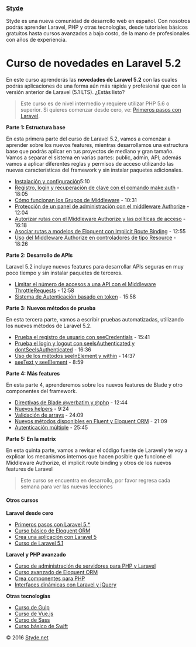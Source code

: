 ### [Styde](https://styde.net/)

Styde es una nueva comunidad de desarrollo web en español.
                    Con nosotros podrás aprender Laravel, PHP y otras tecnologías,
                    desde tutoriales básicos gratuitos hasta cursos avanzados a bajo costo,
                    de la mano de profesionales con años de experiencia.

# Curso de novedades en Laravel 5.2

En este curso aprenderás las **novedades de Laravel 5.2** con las cuales podrás aplicaciones de una forma aún más rápida y profesional que con la versión anterior de Laravel (5.1 LTS). ¿Estás listo?

> Este curso es de nivel intermedio y requiere utilizar PHP 5.6 o superior. Si quieres comenzar desde cero, ve: [Primeros pasos con Laravel](https://styde.net/curso-primeros-pasos-con-laravel-5/).

**Parte 1: Estructura base**

En esta primera parte del curso de Laravel 5.2, vamos a comenzar a aprender sobre los nuevos features, mientras desarrollamos una estructura base que podrás aplicar en tus proyectos de mediano y gran tamaño. Vamos a separar el sistema en varias partes: public, admin, API; además vamos a aplicar diferentes reglas y permisos de acceso utilizando las nuevas características del framework y sin instalar paquetes adicionales.

*   [Instalación y configuración](https://styde.net/instalacion-y-configuracion-de-laravel-5-2/)5:10
*   [Registro, login y recuperación de clave con el comando make:auth](https://styde.net/registro-login-y-recuperacion-de-clave-con-el-comando-makeauth-en-laravel-5-2/) - 18:05
*   [Cómo funcionan los Grupos de Middleware](https://styde.net/como-funcionan-los-grupos-de-middleware-en-laravel-5-2/) - 10:31
*   [Protección de un panel de administración con el middleware Authorize](https://styde.net/proteccion-de-un-panel-de-administracion-con-el-middleware-authorize/) - 12:04
*   [Autorizar rutas con el Middleware Authorize y las políticas de acceso](https://styde.net/autorizar-rutas-con-el-middleware-authorize-y-las-politicas-de-acceso-en-laravel-5-2/) - 16:18
*   [Asociar rutas a modelos de Eloquent con Implicit Route Binding](https://styde.net/asociar-rutas-a-modelos-de-eloquent-con-implicit-route-binding/) - 12:55
*   [Uso del Middleware Authorize en controladores de tipo Resource](https://styde.net/uso-del-middleware-authorize-en-controladores-de-tipo-resource/) - 18:26

**Parte 2: Desarrollo de APIs**

Laravel 5.2 incluye nuevos features para desarrollar APIs seguras en muy poco tiempo y sin instalar paquetes de terceros.

*   [Limitar el número de accesos a una API con el Middleware ThrottleRequests](https://styde.net/limitar-el-numero-de-accesos-a-una-api-con-el-middleware-throttlerequests-de-laravel-5-2/) - 12:58
*   [Sistema de Autenticación basado en token](https://styde.net/videotutorial-sistema-de-autenticacion-basado-en-token-en-laravel-5-2/) - 15:58

**Parte 3: Nuevos métodos de prueba**

En esta tercera parte, vamos a escribir pruebas automatizadas, utilizando los nuevos métodos de Laravel 5.2.

*   [Prueba el registro de usuario con seeCredentials](https://styde.net/prueba-el-registro-de-usuario-con-seecredentials-en-laravel-5-2/) - 15:41
*   [Prueba el login y logout con seeIsAuthenticated y dontSeeIsAuthenticated](https://styde.net/prueba-el-login-y-logout-con-seeisauthenticated-y-dontseeisauthenticated/) - 16:36
*   [Uso de los métodos seeInElement y within](https://styde.net/metodos-de-pruebas-within-y-seeinelement-de-interactswithpages-en-laravel-5-2/) - 14:37
*   [seeText y seeElement](https://styde.net/pruebas-con-los-metodos-seetext-y-seeelement/) - 8:59

**Parte 4: Más features**

En esta parte 4, aprenderemos sobre los nuevos features de Blade y otro componentes del framework.
*   [Directivas de Blade @verbatim y @php](https://styde.net/directivas-de-blade-verbatim-y-php-en-laravel-5-2/) - 12:44
*   [Nuevos helpers](https://styde.net/nuevos-helpers-en-laravel-5-2/) - 9:24
*   [Validación de arrays](https://styde.net/como-validar-arrays-en-laravel-5-2/) - 24:09
*   [Nuevos métodos disponibles en Fluent y Eloquent ORM](https://styde.net/nuevos-metodos-disponibles-en-fluent-y-eloquent-orm-en-laravel-5-2/) - 21:09
*   [Autenticación múltiple](https://styde.net/autenticacion-multiple-a-partir-de-laravel-5-2/) - 25:45

**Parte 5: En la matrix**

En esta quinta parte, vamos a revisar el código fuente de Laravel y te voy a explicar los mecanismos internos que hacen posible que funcione el Middleware Authorize, el implicit route binding y otros de los nuevos features de Laravel

> Este curso se encuentra en desarrollo, por favor regresa cada semana para ver las nuevas lecciones

#### Otros cursos

**Laravel desde cero**
*   [                        Primeros pasos con Laravel 5.*          ](https://styde.net/curso-primeros-pasos-con-laravel-5/)
*   [                        Curso básico de Eloquent ORM            ](https://styde.net/curso-basico-de-eloquent-orm-con-laravel-5-1/)
*   [                        Crea una aplicación con Laravel 5       ](https://styde.net/curso-crea-aplicaciones-con-laravel-5/)
*   [                        Curso de Laravel 5.1                    ](https://styde.net/curso-introductorio-laravel-5-1/)

**Laravel y PHP avanzado**
*   [                        Curso de administración de servidores para PHP y Laravel                    ](https://styde.net/curso-configuracion-administracion-de-servidores-php-laravel/)
*   [                        Curso avanzado de Eloquent ORM               ](https://styde.net/curso-avanzado-de-eloquent-orm/)
*   [                        Crea componentes para PHP                    ](https://styde.net/curso-crea-componentes-para-php-y-laravel/)
*   [                        Interfaces dinámicas con Laravel y jQuery    ](https://styde.net/curso-de-interfaces-dinamicas-con-laravel-y-jquery/)

**Otras tecnologías**
*   [Curso de Gulp](https://styde.net/curso-gulp-y-herramientas-de-automatizacion/)
*   [Curso de Vue.js](https://styde.net/curso-de-vue-js/)
*	[Curso de Sass](https://styde.net/curso-de-sass/)
*	[Curso básico de Swift](https://styde.net/curso-basico-de-swift/)

© 2016 [Styde.net](https://styde.net/)
